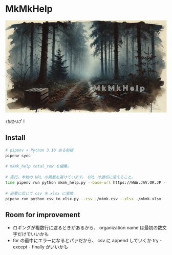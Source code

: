 MkMkHelp
===

![](./doc/readme.png)

ﾐｶﾐｶﾍﾙﾌﾟ!

## Install

```bash
# pipenv + Python 3.10 ある前提
pipenv sync

# mkmk_help total_row を編集。

# 実行。本物の URL の掲載を避けています。 URL は適切に変えること。
time pipenv run python mkmk_help.py --base-url https://WWW.JAV.OR.JP --total-row 1

# 必要に応じて csv を xlsx に変換
pipenv run python csv_to_xlsx.py --csv ./mkmk.csv --xlsx ./mkmk.xlsx
```

## Room for improvement

- ロギングが複数行に渡るときがあるから、 organization name は最初の数文字だけでいいかも
- for の最中にエラーになるとパァだから、 csv に append していくか try - except - finally がいいかも
